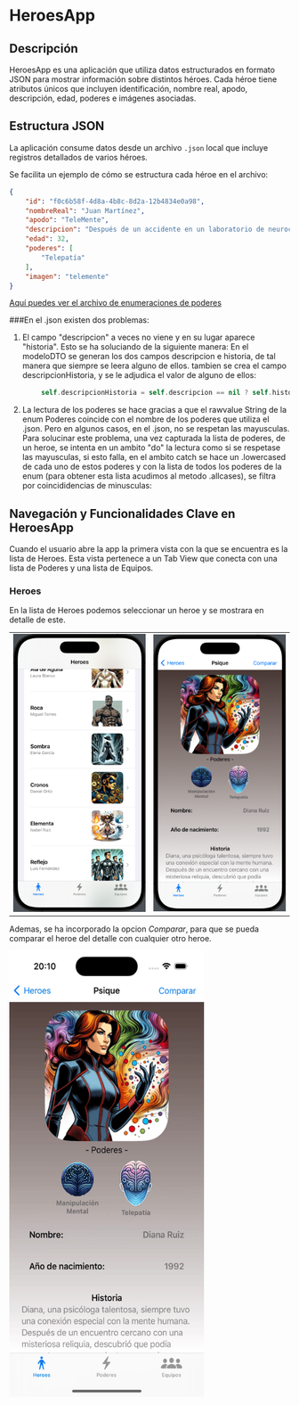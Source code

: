 # HeroesApp

## Descripción
HeroesApp es una aplicación que utiliza datos estructurados en formato JSON para mostrar información sobre distintos héroes. Cada héroe tiene atributos únicos que incluyen identificación, nombre real, apodo, descripción, edad, poderes e imágenes asociadas.

## Estructura JSON
La aplicación consume datos desde un archivo `.json`  local que incluye registros detallados de varios héroes. 

Se facilita un ejemplo de cómo se estructura cada héroe en el archivo:

```json
{
    "id": "f0c6b58f-4d8a-4b8c-8d2a-12b4834e0a98",
    "nombreReal": "Juan Martínez",
    "apodo": "TeleMente",
    "descripcion": "Después de un accidente en un laboratorio de neurociencia, Juan adquirió la capacidad de leer y manipular pensamientos.",
    "edad": 32,
    "poderes": [
        "Telepatía"
    ],
    "imagen": "telemente"
}
```
[Aquí puedes ver el archivo de enumeraciones de poderes](/HeroesAppSwiftUI/Enums.swift)

###En el .json existen dos problemas:

1. El campo "descripcion" a veces no viene y en su lugar aparece "historia". Esto se ha soluciando de la siguiente manera:
En el modeloDTO se generan los dos campos descripcion e historia, de tal manera que siempre se leera alguno de ellos. 
tambien se crea el campo descripcionHistoria, y se le adjudica el valor de alguno de ellos:
```swift
        self.descripcionHistoria = self.descripcion == nil ? self.historia : self.descripcion
```        

2. La lectura de los poderes se hace gracias a que el rawvalue String de la enum Poderes coincide con el nombre de los poderes que utiliza el .json. Pero en algunos casos, en el .json, no se respetan las mayusculas. Para solucinar este problema, una vez capturada la lista de poderes, de un heroe, se intenta en un ambito "do" la lectura como si se respetase las mayusculas, si esto falla, en el ambito catch se hace un .lowercased de cada uno de estos poderes y con la lista de todos los poderes de la enum (para obtener esta lista acudimos al metodo .allcases), se filtra por coincididencias de minusculas:


## Navegación y Funcionalidades Clave en HeroesApp


Cuando el usuario abre la app la primera vista con la que se encuentra es la lista de Heroes. Esta vista pertenece a un Tab View que conecta con una lista de Poderes y una lista de Equipos.

### Heroes
En la lista de Heroes podemos seleccionar un heroe y se mostrara en detalle de este. 

| | |
|:---:|:---:|
| ![ListaHeroes](/Imagenes/CapturaListaHeroes.png) | ![DetalleHeroe](/Imagenes/CapturaDetalleHeroe.png) |

Ademas, se ha incorporado la opcion _Comparar_, para que se pueda comparar el heroe del detalle con cualquier otro heroe. 

<img src="/Imagenes/VideoComparar.gif" width="350" height="800" alt="DetalleHeroe">
